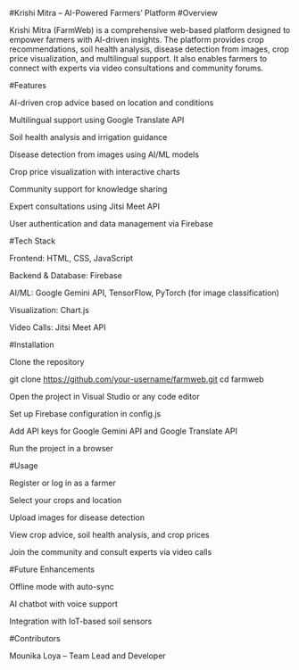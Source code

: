 #Krishi Mitra – AI-Powered Farmers’ Platform 
#Overview

Krishi Mitra (FarmWeb) is a comprehensive web-based platform designed to empower farmers with AI-driven insights. The platform provides crop recommendations, soil health analysis, disease detection from images, crop price visualization, and multilingual support. It also enables farmers to connect with experts via video consultations and community forums.

#Features

 AI-driven crop advice based on location and conditions

 Multilingual support using Google Translate API

 Soil health analysis and irrigation guidance

 Disease detection from images using AI/ML models

 Crop price visualization with interactive charts

 Community support for knowledge sharing

 Expert consultations using Jitsi Meet API

 User authentication and data management via Firebase

#Tech Stack

Frontend: HTML, CSS, JavaScript

Backend & Database: Firebase

AI/ML: Google Gemini API, TensorFlow, PyTorch (for image classification)

Visualization: Chart.js

Video Calls: Jitsi Meet API

#Installation

Clone the repository

git clone https://github.com/your-username/farmweb.git
cd farmweb


Open the project in Visual Studio or any code editor

Set up Firebase configuration in config.js

Add API keys for Google Gemini API and Google Translate API

Run the project in a browser

#Usage

Register or log in as a farmer

Select your crops and location

Upload images for disease detection

View crop advice, soil health analysis, and crop prices

Join the community and consult experts via video calls


#Future Enhancements

Offline mode with auto-sync

AI chatbot with voice support

Integration with IoT-based soil sensors

#Contributors

Mounika Loya – Team Lead and Developer
